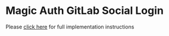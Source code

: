 # Magic Auth GitLab Social Login

Please [click here](https://magic.link/docs/auth/login-methods/social-logins/integration/social-providers/gitlab) for full implementation instructions
